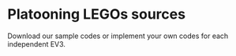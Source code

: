 # Platooning LEGOs sources
Download our sample codes or implement your own codes for each independent EV3.
